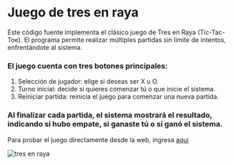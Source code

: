 # Juego de tres en raya

Este código fuente implementa el clásico juego de Tres en Raya (Tic-Tac-Toe). El programa permite realizar múltiples partidas sin límite de intentos, enfrentándote al sistema.

### El juego cuenta con tres botones principales:
1. Selección de jugador: elige si deseas ser X u O.
2. Turno inicial: decide si quieres comenzar tú o que inicie el sistema.
3. Reiniciar partida: reinicia el juego para comenzar una nueva partida.

### Al finalizar cada partida, el sistema mostrará el resultado, indicando si hubo empate, si ganaste tú o si ganó el sistema.

Para probar el juego directamente desde la web, ingresa [aqui](https://juego-tresenraya.netlify.app)
 
![tres en raya](https://github.com/user-attachments/assets/8f7f4c4a-3bdc-47d9-988b-53274938e471)
